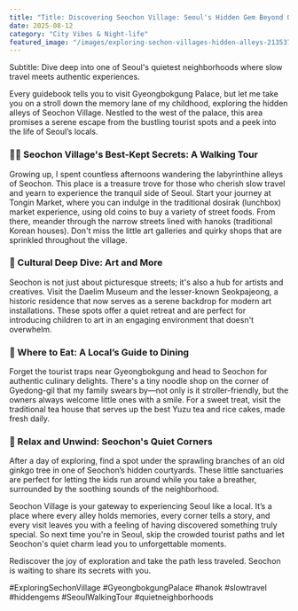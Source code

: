 ```yaml
---
title: "Title: Discovering Seochon Village: Seoul's Hidden Gem Beyond Gyeongbokgung"
date: 2025-08-12
category: "City Vibes & Night-life"
featured_image: "/images/exploring-sechon-villages-hidden-alleys-213537.jpg"
---
```


Subtitle: Dive deep into one of Seoul's quietest neighborhoods where slow travel meets authentic experiences.

Every guidebook tells you to visit Gyeongbokgung Palace, but let me take you on a stroll down the memory lane of my childhood, exploring the hidden alleys of Seochon Village. Nestled to the west of the palace, this area promises a serene escape from the bustling tourist spots and a peek into the life of Seoul’s locals.

### 🚶‍♂️ Seochon Village's Best-Kept Secrets: A Walking Tour

Growing up, I spent countless afternoons wandering the labyrinthine alleys of Seochon. This place is a treasure trove for those who cherish slow travel and yearn to experience the tranquil side of Seoul. Start your journey at Tongin Market, where you can indulge in the traditional dosirak (lunchbox) market experience, using old coins to buy a variety of street foods. From there, meander through the narrow streets lined with hanoks (traditional Korean houses). Don't miss the little art galleries and quirky shops that are sprinkled throughout the village.

### 🎨 Cultural Deep Dive: Art and More

Seochon is not just about picturesque streets; it's also a hub for artists and creatives. Visit the Daelim Museum and the lesser-known Seokpajeong, a historic residence that now serves as a serene backdrop for modern art installations. These spots offer a quiet retreat and are perfect for introducing children to art in an engaging environment that doesn't overwhelm.

### 🍴 Where to Eat: A Local’s Guide to Dining

Forget the tourist traps near Gyeongbokgung and head to Seochon for authentic culinary delights. There's a tiny noodle shop on the corner of Gyedong-gil that my family swears by—not only is it stroller-friendly, but the owners always welcome little ones with a smile. For a sweet treat, visit the traditional tea house that serves up the best Yuzu tea and rice cakes, made fresh daily.

### 🌳 Relax and Unwind: Seochon's Quiet Corners

After a day of exploring, find a spot under the sprawling branches of an old ginkgo tree in one of Seochon’s hidden courtyards. These little sanctuaries are perfect for letting the kids run around while you take a breather, surrounded by the soothing sounds of the neighborhood.

Seochon Village is your gateway to experiencing Seoul like a local. It’s a place where every alley holds memories, every corner tells a story, and every visit leaves you with a feeling of having discovered something truly special. So next time you're in Seoul, skip the crowded tourist paths and let Seochon's quiet charm lead you to unforgettable moments.

Rediscover the joy of exploration and take the path less traveled. Seochon is waiting to share its secrets with you.

#ExploringSechonVillage #GyeongbokgungPalace #hanok #slowtravel #hiddengems #SeoulWalkingTour #quietneighborhoods